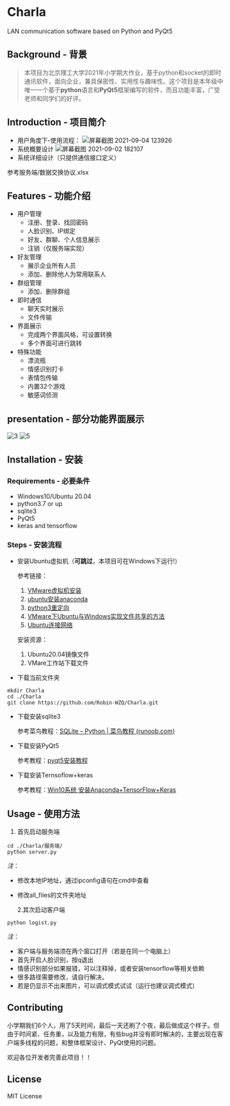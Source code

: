 # Charla
LAN communication software based on Python and PyQt5

## Background - 背景

> 本项目为北京理工大学2021年小学期大作业，基于python和socket的即时通讯软件，面向企业，兼具保密性、实用性与趣味性。这个项目是本年级中唯一一个基于**python**语言和**PyQt5**框架编写的软件，而且功能丰富，广受老师和同学们的好评。

## Introduction - 项目简介

- 用户角度下-使用流程：
![屏幕截图 2021-09-04 123926](https://user-images.githubusercontent.com/60317828/132082606-c231df87-8a09-4742-8b2d-7c754a6efa26.png)
- 系统概要设计
![屏幕截图 2021-09-02 182107](https://user-images.githubusercontent.com/60317828/132082637-1311e787-7104-4284-a188-8e683595add8.png)
- 系统详细设计（只提供通信接口定义）
 
 参考服务端/数据交换协议.xlsx

## Features - 功能介绍

- 用户管理
  - 注册、登录、找回密码
  - 人脸识别、IP绑定
  - 好友、群聊、个人信息展示
  - 注销（仅服务端实现）
- 好友管理
  - 展示企业所有人员
  - 添加、删除他人为常用联系人
- 群组管理
  - 添加、删除群组
- 即时通信
  - 聊天实时展示
  - 文件传输
- 界面展示
  - 完成两个界面风格，可设置转换
  - 多个界面可进行跳转
- 特殊功能
  - 漂流瓶
  - 情感识别打卡
  - 表情包传输
  - 内置32个游戏
  - 敏感词侦测

## presentation - 部分功能界面展示
![3](https://user-images.githubusercontent.com/60317828/132081202-9ad80cfc-0f0d-4b79-b11a-bb099cc29da1.png)
![5](https://user-images.githubusercontent.com/60317828/132081205-f096d8dd-a997-4c6d-8f88-19c1d0eff557.png)


## Installation - 安装

### Requirements - 必要条件

- Windows10/Ubuntu 20.04
- python3.7 or up
- sqlite3
- PyQt5
- keras and tensorflow

### Steps - 安装流程

- 安装Ubuntu虚拟机（**可跳过**，本项目可在Windows下运行!）

  参考链接：

  1. [VMware虚拟机安装](https://www.cnblogs.com/fuzongle/p/12760193.html)
  2. [ubuntu安装anaconda](https://blog.csdn.net/qq_15192373/article/details/81091098)
  3. [python3重定向](https://blog.csdn.net/weixin_39715012/article/details/104741637)
  4. [VMware下Ubuntu与Windows实现文件共享的方法](https://www.cnblogs.com/jiangxiaobo/p/7815678.html)
  5. [Ubuntu连接网络](https://www.jb51.net/article/158414.htm)

  安装资源：

  1. Ubuntu20.04镜像文件
  2. VMare工作站下载文件

- 下载当前文件夹

```
mkdir Charla
cd ./Charla
git clone https://github.com/Robin-WZQ/Charla.git
```

- 下载安装sqlite3

  参考菜鸟教程：[SQLite – Python | 菜鸟教程 (runoob.com)](https://www.runoob.com/sqlite/sqlite-python.html)

- 下载安装PyQt5

  参考教程：[pyqt5安装教程](https://blog.csdn.net/ifeng12358/article/details/102943588)

- 下载安装Ternsoflow+keras

  参考教程：[Win10系统 安装Anaconda+TensorFlow+Keras](https://www.cnblogs.com/zeroingToOne/p/8407059.html)
  
## Usage - 使用方法

1. 首先启动服务端

```
cd ./Charla/服务端/
python server.py
```

*注*：

- 修改本地IP地址，通过ipconfig语句在cmd中查看
- 修改all_files的文件夹地址

   2.其次启动客户端

```
python logist.py
```

*注*：

- 客户端与服务端须在两个窗口打开（若是在同一个电脑上）
- 首先开启人脸识别，按q退出
- 情感识别部分如果报错，可以注释掉，或者安装tensorflow等相关依赖
- 很多路径需要修改，请自行解决。
- 若是仍显示不出来图片，可以调式模式试试（运行也建议调式模式）

## Contributing

小学期我们6个人，用了5天时间，最后一天还刷了个夜，最后做成这个样子。但由于时间紧、任务重，以及能力有限，有些bug并没有即时解决的，主要出现在客户端多线程的问题，和整体框架设计、PyQt使用的问题。

欢迎各位开发者完善此项目！！

## License
MIT License
